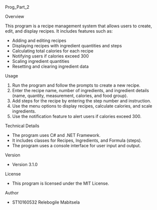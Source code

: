 Prog_Part_2

Overview

This program is a recipe management system that allows users to create, edit, and display recipes. It includes features such as:

- Adding and editing recipes
- Displaying recipes with ingredient quantities and steps
- Calculating total calories for each recipe
- Notifying users if calories exceed 300
- Scaling ingredient quantities
- Resetting and clearing ingredient data

Usage

1. Run the program and follow the prompts to create a new recipe.
2. Enter the recipe name, number of ingredients, and ingredient details (name, quantity, measurement, calories, and food group).
3. Add steps for the recipe by entering the step number and instruction.
4. Use the menu options to display recipes, calculate calories, and scale ingredients.
5. Use the notification feature to alert users if calories exceed 300.

Technical Details

- The program uses C# and .NET Framework.
- It includes classes for Recipes, Ingredients, and Formula (steps).
- The program uses a console interface for user input and output.

Version

- Version 3.1.0

License

- This program is licensed under the MIT License.

Author

- ST10160532 Relebogile Mabitsela

